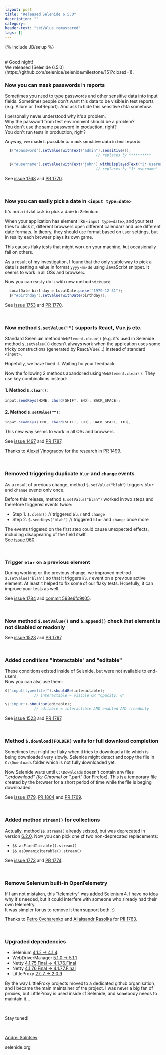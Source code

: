 ```yaml
---
layout: post
title: "Released Selenide 6.5.0"
description: ""
category:
header-text: "setValue remastered"
tags: []
---
```

{% include JB/setup %}

<br>
# Good night!

<br>
We released [Selenide 6.5.0](https://github.com/selenide/selenide/milestone/151?closed=1).

### Now you can mask passwords in reports

Sometimes you need to type passwords and other sensitive data into input fields. Sometimes people don't want this 
data to be visible in test reports (e.g. Allure or TextReport). And ask to hide this sensitive data somehow.  

I personally never understood why it's a problem.  
Why the password from test environment should be a problem?  
You don't use the same password in production, right?  
You don't run tests in production, right?

Anyway, we made it possible to mask sensitive data in test reports:

```java
  $("#password").setValue(withText("admin").sensitive());
                                         // replaces by "********"

  $("#username").setValue(withText("john").withDisplayedText("J* username"));
                                         // replaces by "J* username"
```

See [issue 1768](https://github.com/selenide/selenide/issues/1768) and [PR 1770](https://github.com/selenide/selenide/pull/1770).

<br>

### Now you can easily pick a date in `<input type=date>`

It's not a trivial task to pick a date in Selenium. 

When your application has element like `<input type=date>`, and your test tries to click it, different browsers open 
different calendars and use different date formats. In theory, they should use format based on user settings, but in 
reality each browser plays its own game.

This causes flaky tests that might work on your machine, but occasionally fail on others.

As a result of my investigation, I found that the only stable way to pick a date is setting a value in format 
`yyyy-mm-dd` using JavaScript snippet. It seems to work in all OSs and browsers.

Now you can easily do it with new method `withDate`:

```java
  LocalDate birthday = LocalDate.parse("1979-12-31");
  $("#birthday").setValue(withDate(birthday));
```

See [issue 1753](https://github.com/selenide/selenide/issues/1753) and [PR 1770](https://github.com/selenide/selenide/pull/1770).

<br>

### Now method `$.setValue("")` supports React, Vue.js etc.

Standard Selenium method `WebElement.clean()` (e.g. it's used in Selenide method `$.setValue()`) doesn't always work 
when the application uses some tricky constructions (generated by React/Vue/...) instead of standard `<input>`.  

Hopefully, we have fixed it. Waiting for your feedback. 

Now the following 2 methods abandoned using `WebElement.clear()`. They use key combinations instead:

#### 1. Method `$.clear()`:
```java
input.sendKeys(HOME, chord(SHIFT, END), BACK_SPACE);
```

#### 2. Method `$.setValue("")`:
```java
input.sendKeys(HOME, chord(SHIFT, END), BACK_SPACE, TAB);
```

This new way seems to work in all OSs and browsers.

See [issue 1497](https://github.com/selenide/selenide/issues/1497) and [PR 1787](https://github.com/selenide/selenide/pull/1787).

Thanks to [Alexei Vinogradov](https://github.com/vinogradoff) for the research in [PR 1499](https://github.com/selenide/selenide/pull/1499).

<br>

### Removed triggering duplicate `blur` and `change` events
As a result of previous change, method `$.setValue("blah")` triggers `blur` and `change` events only once.  

Before this release, method `$.setValue("blah")` worked in two steps and therefore triggered events twice:
* Step 1. `$.clear()`  // triggered `blur` and `change`
* Step 2. `$.sendKeys("blah")` // triggered `blur` and `change` once more

The events triggered on the first step could cause unexpected effects, including disappearing of the field itself.  
See [issue 960](https://github.com/selenide/selenide/issues/960).

<br>

### Trigger `blur` on a previous element
During working on the previous change, we improved method `$.setValue("blah")` so that it triggers `blur` event on a
previous active element. At least it helped to fix some of our flaky tests. Hopefully, it can improve your tests as well. 

See [issue 1784](https://github.com/selenide/selenide/issues/1784) and [commit 593e6fc9005](https://github.com/selenide/selenide/commit/593e6fc900500d9).

<br>

### Now method `$.setValue()` and `$.append()` check that element is not disabled or readonly

See [issue 1523](https://github.com/selenide/selenide/issues/1523) and [PR 1787](https://github.com/selenide/selenide/pull/1787).

<br>

### Added conditions "interactable" and "editable"

These conditions existed inside of Selenide, but were not available to end-users.   
Now you can also use them:

```java
$("input[type=file]").shouldBe(interactable);  
             // interactable = visible OR "opacity: 0"

$("input").shouldBe(editable);
             // editable = interactable AND enabled AND !readonly
```

See [issue 1523](https://github.com/selenide/selenide/issues/1523) and [PR 1787](https://github.com/selenide/selenide/pull/1787).

<br>

### Method `$.download(FOLDER)` waits for full download completion

Sometimes test might be flaky when it tries to download a file which is being downloaded very slowly. Selenide might 
detect and copy the file in `C:\Downloads` folder which is not fully downloaded yet.

Now Selenide waits until `C:\Downloads` doesn't contain any files "*.crdownload" (for Chrome) or "*.part" (for Firefox). 
This is a temporary file created by the browser for a short period of time while the file is beging downloaded.

See [issue 1779](https://github.com/selenide/selenide/issues/1779), 
[PR 1804](https://github.com/selenide/selenide/pull/1804) and [PR 1769](https://github.com/selenide/selenide/pull/1769).

<br>

### Added method `stream()` for collections

Actually, method `$$.stream()` already existed, but was deprecated in version [6.2.0](/2022/01/10/selenide-6.2.0/). 
Now you can pick one of two non-deprecated replacements:
* `$$.asFixedIterable().stream()`
* `$$.asDynamicIterable().stream()`

See [issue 1773](https://github.com/selenide/selenide/issues/1773) and [PR 1774](https://github.com/selenide/selenide/pull/1774).

<br>

### Remove Selenium built-in OpenTelemetry 

If I am not mistaken, this "telemetry" was added Selenium 4. 
I have no idea why it's needed, but it could interfere with someone who already had their own telemetry.   
It was simpler for us to remove it than support both. :) 

Thanks to [Petro Ovcharenko](https://github.com/zzz) and [Aliaksandr Rasolka](https://github.com/zzz) 
for [PR 1763](https://github.com/selenide/selenide/pull/1763).

<br>

### Upgraded dependencies

* Selenium [4.1.3 -> 4.1.4](https://github.com/SeleniumHQ/selenium/blob/trunk/java/CHANGELOG).
* WebDriverManager [5.1.0 -> 5.1.1](https://github.com/bonigarcia/webdrivermanager/blob/master/CHANGELOG.md)
* Netty [4.1.75.Final -> 4.1.76.Final](https://netty.io/news/2022/04/12/4-1-76-Final.html)
* Netty [4.1.76.Final -> 4.1.77.Final](https://netty.io/news/2022/05/06/2-1-77-Final.html)
* LittleProxy [2.0.7 -> 2.0.9](https://github.com/LittleProxy/LittleProxy/releases)

By the way LittleProxy projects moved to a dedicated [github organisation](https://github.com/LittleProxy/LittleProxy), 
and I became the main maintainer of the project. I was never a big fan of proxies, but LittleProxy is used inside of 
Selenide, and somebody needs to maintain it...

<br>

Stay tuned!

<br>

[Andrei Solntsev](http://asolntsev.github.io/)

selenide.org
